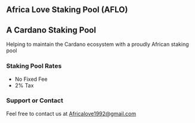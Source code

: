 ## Africa Love Staking Pool (AFLO)
## A Cardano Staking Pool
Helping to maintain the Cardano ecosystem with a proudly African staking pool

 
### Staking Pool Rates
- No Fixed Fee
- 2% Tax 

### Support or Contact
Feel free to contact us at Africalove1992@gmail.com
